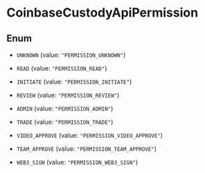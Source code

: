 
# CoinbaseCustodyApiPermission

## Enum


* `UNKNOWN` (value: `"PERMISSION_UNKNOWN"`)

* `READ` (value: `"PERMISSION_READ"`)

* `INITIATE` (value: `"PERMISSION_INITIATE"`)

* `REVIEW` (value: `"PERMISSION_REVIEW"`)

* `ADMIN` (value: `"PERMISSION_ADMIN"`)

* `TRADE` (value: `"PERMISSION_TRADE"`)

* `VIDEO_APPROVE` (value: `"PERMISSION_VIDEO_APPROVE"`)

* `TEAM_APPROVE` (value: `"PERMISSION_TEAM_APPROVE"`)

* `WEB3_SIGN` (value: `"PERMISSION_WEB3_SIGN"`)



